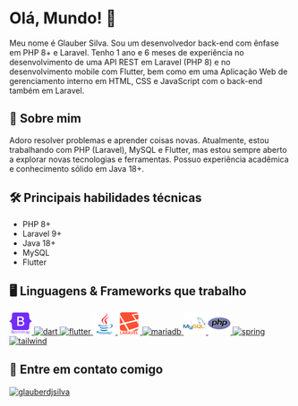 # Olá, Mundo! 👋
Meu nome é Glauber Silva. Sou um desenvolvedor back-end com ênfase em PHP 8+ e Laravel.
Tenho 1 ano e 6 meses de experiência no desenvolvimento de uma API REST em Laravel (PHP 8) e no desenvolvimento mobile com Flutter, bem como em uma Aplicação Web de gerenciamento interno em HTML, CSS e JavaScript com o back-end também em Laravel.

## 🚀 Sobre mim
Adoro resolver problemas e aprender coisas novas. Atualmente, estou trabalhando com PHP (Laravel), MySQL e Flutter, mas estou sempre aberto a explorar novas tecnologias e ferramentas. Possuo experiência acadêmica e conhecimento sólido em Java 18+.

## 🛠️ Principais habilidades técnicas
- PHP 8+
- Laravel 9+
- Java 18+
- MySQL
- Flutter

<!-- ## 🏢 Projetos que trabalho atualmente
- 📲 Atualmente estou trabalhando em um [aplicativo de gerenciamento de um hotel](https://github.com/glauberdeyvisonjs/HotelFaker-Flutter) em Flutter

- 💾 E na [API do projeto em Laravel](https://github.com/glauberdeyvisonjs/HotelFaker-API) -->

## 🖥️ Linguagens & Frameworks que trabalho
<p align="left"> <a href="https://getbootstrap.com" target="_blank" rel="noreferrer"> <img src="https://raw.githubusercontent.com/devicons/devicon/master/icons/bootstrap/bootstrap-plain-wordmark.svg" alt="bootstrap" width="40" height="40"/> </a> <a href="https://dart.dev" target="_blank" rel="noreferrer"> <img src="https://www.vectorlogo.zone/logos/dartlang/dartlang-icon.svg" alt="dart" width="40" height="40"/> </a> <a href="https://flutter.dev" target="_blank" rel="noreferrer"> <img src="https://www.vectorlogo.zone/logos/flutterio/flutterio-icon.svg" alt="flutter" width="40" height="40"/> </a> <a href="https://www.java.com" target="_blank" rel="noreferrer"> <img src="https://raw.githubusercontent.com/devicons/devicon/master/icons/java/java-original.svg" alt="java" width="40" height="40"/> </a> <a href="https://laravel.com/" target="_blank" rel="noreferrer"> <img src="https://raw.githubusercontent.com/devicons/devicon/master/icons/laravel/laravel-plain-wordmark.svg" alt="laravel" width="40" height="40"/> </a> <a href="https://mariadb.org/" target="_blank" rel="noreferrer"> <img src="https://www.vectorlogo.zone/logos/mariadb/mariadb-icon.svg" alt="mariadb" width="40" height="40"/> </a> <a href="https://www.mysql.com/" target="_blank" rel="noreferrer"> <img src="https://raw.githubusercontent.com/devicons/devicon/master/icons/mysql/mysql-original-wordmark.svg" alt="mysql" width="40" height="40"/> </a> <a href="https://www.php.net" target="_blank" rel="noreferrer"> <img src="https://raw.githubusercontent.com/devicons/devicon/master/icons/php/php-original.svg" alt="php" width="40" height="40"/> </a> <a href="https://spring.io/" target="_blank" rel="noreferrer"> <img src="https://www.vectorlogo.zone/logos/springio/springio-icon.svg" alt="spring" width="40" height="40"/> </a> <a href="https://tailwindcss.com/" target="_blank" rel="noreferrer"> <img src="https://www.vectorlogo.zone/logos/tailwindcss/tailwindcss-icon.svg" alt="tailwind" width="40" height="40"/> </a> </p>

## 📩 Entre em contato comigo
<p align="left">
<a href="https://linkedin.com/in/glauberdjsilva" target="_blank"><img align="center" src="https://raw.githubusercontent.com/rahuldkjain/github-profile-readme-generator/master/src/images/icons/Social/linked-in-alt.svg" alt="glauberdjsilva" height="30" width="40" /></a>
</p>

